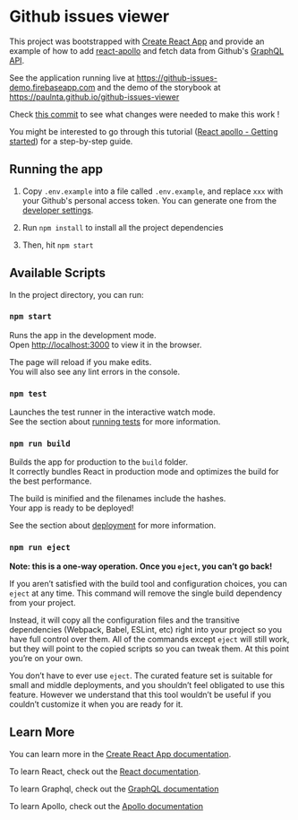 # Github issues viewer

This project was bootstrapped with [Create React App](https://github.com/facebook/create-react-app) and provide an example of how to add [react-apollo](https://www.apollographql.com/docs/react/) and fetch data from Github's [GraphQL API](https://developer.github.com/v4/).

See the application running live at https://github-issues-demo.firebaseapp.com and the demo of the storybook at https://paulnta.github.io/github-issues-viewer

Check [this commit](https://github.com/heig-vd-tweb/react-apollo-starter/commit/728251583d5ce06840939b33aa1c3f1d29b000d2?diff=split) to see what changes were needed to make this work !

You might be interested to go through this tutorial ([React apollo - Getting started](https://www.howtographql.com/react-apollo/1-getting-started/)) for a step-by-step guide.

## Running the app

1. Copy `.env.example` into a file called `.env.example`, and replace `xxx` with your Github's personal access token. You can generate one from the [developer settings](https://github.com/settings/tokens).

2. Run `npm install` to install all the project dependencies

3. Then, hit `npm start`

## Available Scripts

In the project directory, you can run:

### `npm start`

Runs the app in the development mode.<br>
Open [http://localhost:3000](http://localhost:3000) to view it in the browser.

The page will reload if you make edits.<br>
You will also see any lint errors in the console.

### `npm test`

Launches the test runner in the interactive watch mode.<br>
See the section about [running tests](https://facebook.github.io/create-react-app/docs/running-tests) for more information.

### `npm run build`

Builds the app for production to the `build` folder.<br>
It correctly bundles React in production mode and optimizes the build for the best performance.

The build is minified and the filenames include the hashes.<br>
Your app is ready to be deployed!

See the section about [deployment](https://facebook.github.io/create-react-app/docs/deployment) for more information.

### `npm run eject`

**Note: this is a one-way operation. Once you `eject`, you can’t go back!**

If you aren’t satisfied with the build tool and configuration choices, you can `eject` at any time. This command will remove the single build dependency from your project.

Instead, it will copy all the configuration files and the transitive dependencies (Webpack, Babel, ESLint, etc) right into your project so you have full control over them. All of the commands except `eject` will still work, but they will point to the copied scripts so you can tweak them. At this point you’re on your own.

You don’t have to ever use `eject`. The curated feature set is suitable for small and middle deployments, and you shouldn’t feel obligated to use this feature. However we understand that this tool wouldn’t be useful if you couldn’t customize it when you are ready for it.

## Learn More

You can learn more in the [Create React App documentation](https://facebook.github.io/create-react-app/docs/getting-started).

To learn React, check out the [React documentation](https://reactjs.org/).

To learn Graphql, check out the [GraphQL documentation](https://graphql.org/)

To learn Apollo, check out the [Apollo documentation](https://apollographql.com/)
